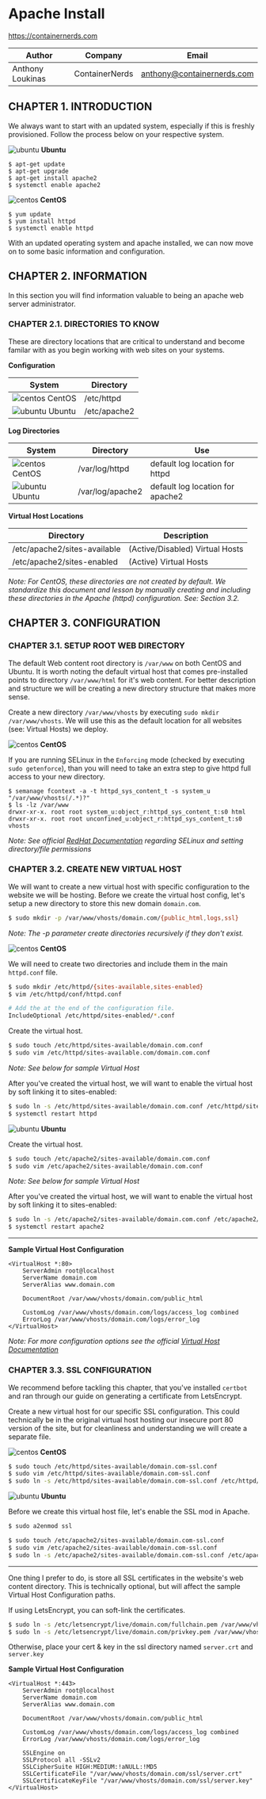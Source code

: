 # Apache Install

https://containernerds.com

Author|Company|Email
-|-|-
Anthony Loukinas|ContainerNerds|anthony@containernerds.com



## CHAPTER 1. INTRODUCTION

We always want to start with an updated system, especially if this is freshly provisioned. Follow the process below on your respective system.

![ubuntu](https://s3.amazonaws.com/bucket01.containernerds.com/icons/iconfinder_ubuntu_386503.png) **Ubuntu**
```
$ apt-get update 
$ apt-get upgrade
$ apt-get install apache2
$ systemctl enable apache2
```

![centos](https://s3.amazonaws.com/bucket01.containernerds.com/icons/iconfinder_centos_92573.png) **CentOS**
```
$ yum update
$ yum install httpd
$ systemctl enable httpd
```

With an updated operating system and apache installed, we can now move on to some basic information and configuration.


## CHAPTER 2. INFORMATION

In this section you will find information valuable to being an apache web server administrator.

### CHAPTER 2.1. DIRECTORIES TO KNOW

These are directory locations that are critical to understand and become familar with as you begin working with web sites on your systems.

**Configuration**

System | Directory
-|-
![centos](https://s3.amazonaws.com/bucket01.containernerds.com/icons/iconfinder_centos_92573.png) CentOS|/etc/httpd
![ubuntu](https://s3.amazonaws.com/bucket01.containernerds.com/icons/iconfinder_ubuntu_386503.png) Ubuntu|/etc/apache2

**Log Directories**

System | Directory | Use
-|-|-
![centos](https://s3.amazonaws.com/bucket01.containernerds.com/icons/iconfinder_centos_92573.png) CentOS|/var/log/httpd|default log location for httpd
![ubuntu](https://s3.amazonaws.com/bucket01.containernerds.com/icons/iconfinder_ubuntu_386503.png) Ubuntu |/var/log/apache2|default log location for apache2


**Virtual Host Locations**

Directory|Description
-|-
/etc/apache2/sites-available | (Active/Disabled) Virtual Hosts
/etc/apache2/sites-enabled | (Active) Virtual Hosts

*Note: For CentOS, these directories are not created by default. We standardize this document and lesson by manually creating and including these directories in the Apache (httpd) configuration. See: Section 3.2.*

## CHAPTER 3. CONFIGURATION

### CHAPTER 3.1. SETUP ROOT WEB DIRECTORY
The default Web content root directory is `/var/www` on both CentOS and Ubuntu. It is worth noting the default virtual host that comes pre-installed points to directory `/var/www/html` for it's web content. For better description and structure we will be creating a new directory structure that makes more sense.

Create a new directory `/var/www/vhosts` by executing `sudo mkdir /var/www/vhosts`. We will use this as the default location for all websites (see: Virtual Hosts) we deploy. 

![centos](https://s3.amazonaws.com/bucket01.containernerds.com/icons/iconfinder_centos_92573.png) **CentOS**

If you are running SELinux in the `Enforcing` mode (checked by executing `sudo getenforce`), than you will need to take an extra step to give httpd full access to your new directory.

```
$ semanage fcontext -a -t httpd_sys_content_t -s system_u "/var/www/vhosts(/.*)?"
$ ls -lz /var/www
drwxr-xr-x. root root system_u:object_r:httpd_sys_content_t:s0 html
drwxr-xr-x. root root unconfined_u:object_r:httpd_sys_content_t:s0 vhosts
```
*Note: See official [RedHat Documentation](https://access.redhat.com/documentation/en-us/red_hat_enterprise_linux/6/html/security-enhanced_linux/sect-security-enhanced_linux-selinux_contexts_labeling_files-persistent_changes_semanage_fcontext) regarding SELinux and setting directory/file permissions*

### CHAPTER 3.2. CREATE NEW VIRTUAL HOST
We will want to create a new virtual host with specific configuration to the website we will be hosting. Before we create the virtual host config, let's setup a new directory to store this new domain `domain.com`.

```bash
$ sudo mkdir -p /var/www/vhosts/domain.com/{public_html,logs,ssl}
```
*Note: The -p parameter create directories recursively if they don't exist.*

![centos](https://s3.amazonaws.com/bucket01.containernerds.com/icons/iconfinder_centos_92573.png) **CentOS**

We will need to create two directories and include them in the main `httpd.conf` file.

```bash
$ sudo mkdir /etc/httpd/{sites-available,sites-enabled}
$ vim /etc/httpd/conf/httpd.conf

# Add the at the end of the configuration file.
IncludeOptional /etc/httpd/sites-enabled/*.conf
```

Create the virtual host.

```bash
$ sudo touch /etc/httpd/sites-available/domain.com.conf
$ sudo vim /etc/httpd/sites-available.com/domain.com.conf
```
*Note: See below for sample Virtual Host*

After you've created the virtual host, we will want to enable the virtual host by soft linking it to sites-enabled:

```bash
$ sudo ln -s /etc/httpd/sites-available/domain.com.conf /etc/httpd/sites-enabled/
$ systemctl restart httpd
```

![ubuntu](https://s3.amazonaws.com/bucket01.containernerds.com/icons/iconfinder_ubuntu_386503.png) **Ubuntu**

Create the virtual host.

```bash
$ sudo touch /etc/apache2/sites-available/domain.com.conf
$ sudo vim /etc/apache2/sites-available/domain.com.conf
```
*Note: See below for sample Virtual Host*

After you've created the virtual host, we will want to enable the virtual host by soft linking it to sites-enabled:

```bash
$ sudo ln -s /etc/apache2/sites-available/domain.com.conf /etc/apache2/sites-enabled/
$ systemctl restart apache2
```
* * *

**Sample Virtual Host Configuration**
```
<VirtualHost *:80>
    ServerAdmin root@localhost
    ServerName domain.com
    ServerAlias www.domain.com

    DocumentRoot /var/www/vhosts/domain.com/public_html

    CustomLog /var/www/vhosts/domain.com/logs/access_log combined
    ErrorLog /var/www/vhosts/domain.com/logs/error_log
</VirtualHost>
```

*Note: For more configuration options see the official [Virtual Host Documentation](https://httpd.apache.org/docs/2.4/vhosts/)*

### CHAPTER 3.3. SSL CONFIGURATION

We recommend before tackling this chapter, that you've installed `certbot` and ran through our guide on generating a certificate from LetsEncrypt.

Create a new virtual host for our specific SSL configuration. This could technically be in the original virtual host hosting our insecure port 80 version of the site, but for cleanliness and understanding we will create a separate file.

![centos](https://s3.amazonaws.com/bucket01.containernerds.com/icons/iconfinder_centos_92573.png) **CentOS**

```bash
$ sudo touch /etc/httpd/sites-available/domain.com-ssl.conf
$ sudo vim /etc/httpd/sites-available/domain.com-ssl.conf
$ sudo ln -s /etc/httpd/sites-available/domain.com-ssl.conf /etc/httpd/sites-enabled/
```

![ubuntu](https://s3.amazonaws.com/bucket01.containernerds.com/icons/iconfinder_ubuntu_386503.png) **Ubuntu**

Before we create this virtual host file, let's enable the SSL mod in Apache.

```bash
$ sudo a2enmod ssl
```

```bash
$ sudo touch /etc/apache2/sites-available/domain.com-ssl.conf
$ sudo vim /etc/apache2/sites-available/domain.com-ssl.conf
$ sudo ln -s /etc/apache2/sites-available/domain.com-ssl.conf /etc/apache2/sites-enabled/
```
* * *

One thing I prefer to do, is store all SSL certificates in the website's web content directory. This is technically optional, but will affect the sample Virtual Host Configuration paths.

If using LetsEncrypt, you can soft-link the certificates.

```bash
$ sudo ln -s /etc/letsencrypt/live/domain.com/fullchain.pem /var/www/vhosts/domain.com/ssl/server.crt
$ sudo ln -s /etc/letsencrypt/live/domain.com/privkey.pem /var/www/vhosts/domain.com/ssl/server.key
```

Otherwise, place your cert & key in the ssl directory named `server.crt` and `server.key`

**Sample Virtual Host Configuration**
```
<VirtualHost *:443>
    ServerAdmin root@localhost
    ServerName domain.com
    ServerAlias www.domain.com

    DocumentRoot /var/www/vhosts/domain.com/public_html

    CustomLog /var/www/vhosts/domain.com/logs/access_log combined
    ErrorLog /var/www/vhosts/domain.com/logs/error_log

    SSLEngine on
    SSLProtocol all -SSLv2
    SSLCipherSuite HIGH:MEDIUM:!aNULL:!MD5
    SSLCertificateFile "/var/www/vhosts/domain.com/ssl/server.crt"
    SSLCertificateKeyFile "/var/www/vhosts/domain.com/ssl/server.key"
</VirtualHost>
```